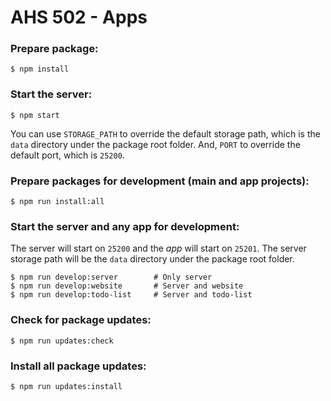 # AHS 502 - Apps

### Prepare package:

    $ npm install

### Start the server:

    $ npm start

You can use `STORAGE_PATH` to override the default storage path, which is the `data` directory under the package root folder.
And, `PORT` to override the default port, which is `25200`.

### Prepare packages for development (main and app projects):

    $ npm run install:all

### Start the server and any app for development:

The server will start on `25200` and the _app_ will start on `25201`. The server storage path will be the `data` directory under the package root folder.

    $ npm run develop:server        # Only server
    $ npm run develop:website       # Server and website
    $ npm run develop:todo-list     # Server and todo-list

### Check for package updates:

    $ npm run updates:check

### Install all package updates:

    $ npm run updates:install
